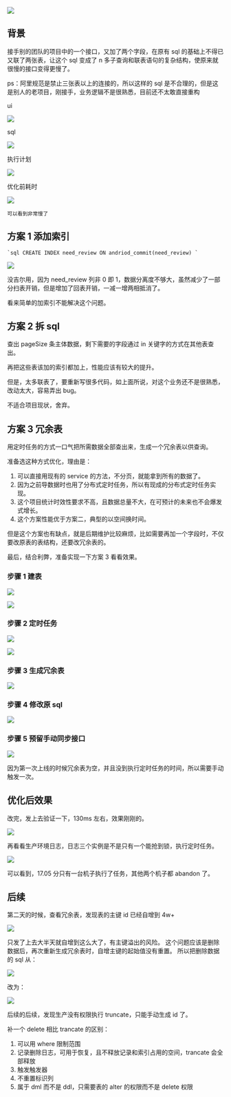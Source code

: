 ![](https://cdn.jsdelivr.net/gh/qaqLjj/pic/20210603232205.png)

## 背景

接手别的团队的项目中的一个接口，又加了两个字段，在原有 sql 的基础上不得已又联了两张表，让这个 sql 变成了 n 多子查询和联表语句的复杂结构，使原来就很慢的接口变得更慢了。 

ps：阿里规范是禁止三张表以上的连接的，所以这样的 sql 是不合理的，但是这是别人的老项目，刚接手，业务逻辑不是很熟悉，目前还不太敢直接重构

ui

![](https://cdn.jsdelivr.net/gh/qaqLjj/pic/20210603232230.png)

sql

![](https://cdn.jsdelivr.net/gh/qaqLjj/pic/20210603232117.png)

执行计划

![](https://cdn.jsdelivr.net/gh/qaqLjj/pic/20210603232248.png)

优化前耗时

![](https://cdn.jsdelivr.net/gh/qaqLjj/pic/20210603232302.png)

 `可以看到非常慢了`

## 方案 1 添加索引 

`` `sql CREATE INDEX need_review ON andriod_commit(need_review) ` ``

![](https://cdn.jsdelivr.net/gh/qaqLjj/pic/20210603232333.png)


没吉尔用，因为 need_review 列非 0 即 1，数据分离度不够大，虽然减少了一部分扫表开销，但是增加了回表开销，一减一增两相抵消了。

看来简单的加索引不能解决这个问题。

## 方案 2 拆 sql

查出 pageSize 条主体数据，剩下需要的字段通过 in 关键字的方式在其他表查出。

再把这些表该加的索引都加上，性能应该有较大的提升。

但是，太多联表了，要重新写很多代码，如上面所说，对这个业务还不是很熟悉，改动太大，容易弄出 bug。

不适合项目现状，舍弃。 

 ## 方案 3 冗余表 

用定时任务的方式一口气把所需数据全部查出来，生成一个冗余表以供查询。

准备选这种方式优化，理由是：

1. 可以直接用现有的 service 的方法，不分页，就能拿到所有的数据了。
2. 因为之前导数据时也用了分布式定时任务，所以有现成的分布式定时任务实现。 
3. 这个项目统计时效性要求不高，且数据总量不大，在可预计的未来也不会爆发式增长。
4. 这个方案性能优于方案二，典型的以空间换时间。

但是这个方案也有缺点，就是后期维护比较麻烦，比如需要再加一个字段时，不仅要改原表的表结构，还要改冗余表的。

最后，结合利弊，准备实现一下方案 3 看看效果。

### 步骤 1 建表

![](https://cdn.jsdelivr.net/gh/qaqLjj/pic/20210603232354.png)

![](https://cdn.jsdelivr.net/gh/qaqLjj/pic/20210603232412.png)

### 步骤 2 定时任务

![](https://cdn.jsdelivr.net/gh/qaqLjj/pic/20210603232501.png)

![](https://cdn.jsdelivr.net/gh/qaqLjj/pic/20210603232532.png)

### 步骤 3 生成冗余表 

![](https://cdn.jsdelivr.net/gh/qaqLjj/pic/20210603232550.png)

### 步骤 4 修改原 sql 

![](https://cdn.jsdelivr.net/gh/qaqLjj/pic/20210603232611.png)

### 步骤 5 预留手动同步接口

![](https://cdn.jsdelivr.net/gh/qaqLjj/pic/20210603232634.png)

因为第一次上线的时候冗余表为空，并且没到执行定时任务的时间，所以需要手动触发一次。

 ## 优化后效果

改完，发上去验证一下，130ms 左右，效果刚刚的。

![](https://cdn.jsdelivr.net/gh/qaqLjj/pic/20210603232648.png)

再看看生产环境日志，日志三个实例是不是只有一个能抢到锁，执行定时任务。

![](https://cdn.jsdelivr.net/gh/qaqLjj/pic/20210603232657.png)

可以看到，17.05 分只有一台机子执行了任务，其他两个机子都 abandon 了。

## 后续

第二天的时候，查看冗余表，发现表的主键 id 已经自增到 4w+ 

![](https://cdn.jsdelivr.net/gh/qaqLjj/pic/20210603232714.png)

只发了上去大半天就自增到这么大了，有主键溢出的风险。
这个问题应该是删除数据后，再次重新生成冗余表时，自增主键的起始值没有重置。
所以把删除数据的 sql 从： 

![](https://cdn.jsdelivr.net/gh/qaqLjj/pic/20210603232724.png)

改为： 

![](https://cdn.jsdelivr.net/gh/qaqLjj/pic/20210603232738.png)

后续的后续，发现生产没有权限执行 truncate，只能手动生成 id 了。

补一个 delete 相比 trancate 的区别： 

1. 可以用 where 限制范围 
2. 记录删除日志，可用于恢复，且不释放记录和索引占用的空间，trancate 会全部释放 
3. 触发触发器 
4. 不重置标识列 
5. 属于 dml 而不是 ddl，只需要表的 alter 的权限而不是 delete 权限 
